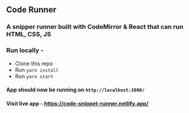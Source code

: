 ## Code Runner

### A snipper runner built with CodeMirror & React that can run HTML, CSS, JS

### Run locally -

- Clone this repo
- Run `yarn install`
- Run `yarn start`

#### App should now be running on `http://localhost:3000/`

#### Visit live app - https://code-snippet-runner.netlify.app/
